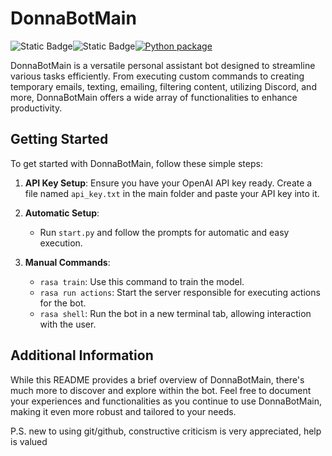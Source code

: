 # DonnaBotMain
<div style="display: flex; align-items: center;">
    <img alt="Static Badge" src="https://img.shields.io/badge/build-passing-brightgreen">
    <img alt="Static Badge" src="https://img.shields.io/badge/version-0.2.0alpha-purple">
    <a href="https://github.com/DonnaBotNLU/DonnaBotMain/actions/workflows/python-package.yml">
        <img alt="Python package" src="https://github.com/DonnaBotNLU/DonnaBotMain/actions/workflows/python-package.yml/badge.svg">
    </a>
</div>




DonnaBotMain is a versatile personal assistant bot designed to streamline various tasks efficiently. From executing custom commands to creating temporary emails, texting, emailing, filtering content, utilizing Discord, and more, DonnaBotMain offers a wide array of functionalities to enhance productivity.

## Getting Started

To get started with DonnaBotMain, follow these simple steps:

1. **API Key Setup**: Ensure you have your OpenAI API key ready. Create a file named `api_key.txt` in the main folder and paste your API key into it.

2. **Automatic Setup**:
   - Run `start.py` and follow the prompts for automatic and easy execution.

3. **Manual Commands**:
   - `rasa train`: Use this command to train the model.
   - `rasa run actions`: Start the server responsible for executing actions for the bot.
   - `rasa shell`: Run the bot in a new terminal tab, allowing interaction with the user.

## Additional Information

While this README provides a brief overview of DonnaBotMain, there's much more to discover and explore within the bot. Feel free to document your experiences and functionalities as you continue to use DonnaBotMain, making it even more robust and tailored to your needs.

P.S. new to using git/github, constructive criticism is very appreciated, help is valued